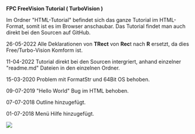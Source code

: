 <b>FPC FreeVision Tutorial ( TurboVision )</b>

Im Ordner "HTML-Tutorial" befindet sich das ganze Tutorial im HTML-Format, somit ist es im Browser anschaubar.
Das Tutorial findet man auch direkt bei den Sourcen auf GitHub.

26-05-2022
Alle Deklarationen von <b>TRect</b> von <b>Rec</b>t nach <b>R</b> ersetzt, da dies Free/Turbo-Vision Komform ist.

11-04-2022
Tutorial direkt bei den Sourcen intergriert, anhand einzelner "readme.md" Dateien in den einzelnen Ordner.

15-03-2020
Problem mit FormatStr und 64Bit OS behoben.

09-07-2019
"Hello World" Bug im HTML behoben.

07-07-2018
Outline hinzugefügt.

01-07-2018
Menü Hilfe hinzugefügt.

<img src="image.png">

